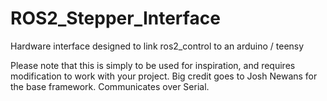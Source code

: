 # ROS2_Stepper_Interface
Hardware interface designed to link ros2_control to an arduino / teensy

Please note that this is simply to be used for inspiration, and requires modification to work with your project. Big credit goes to Josh Newans for the base framework. Communicates over Serial.
